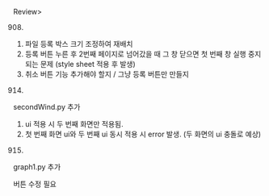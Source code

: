 Review>

0908)
1. 파일 등록 박스 크기 조정하여 재배치  
2. 등록 버튼 누른 후 2번째 페이지로 넘어갔을 때 그 창 닫으면 첫 번째 창 실행 중지 되는 문제 (style sheet 적용 후 발생) 
3. 취소 버튼 기능 추가해야 할지 / 그냥 등록 버튼만 만들지


0914) 
secondWind.py 추가

1. ui 적용 시 두 번째 화면만 적용됨.
2. 첫 번째 화면 ui와 두 번째 ui 동시 적용 시 error 발생. (두 화면의 ui 충돌로 예상)


0915) 
graph1.py 추가

버튼 수정 필요 
